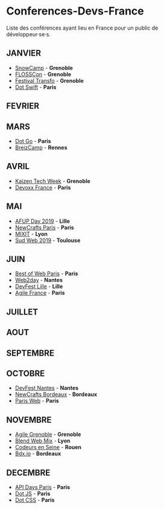 # Conferences-Devs-France
Liste des conférences ayant lieu en France pour un public de développeur·se·s.

## JANVIER

* [SnowCamp](http://snowcamp.io/fr/) - **Grenoble**
* [FLOSSCon](https://www.flosscon.org/) - **Grenoble**
* [Festival Transfo](http://www.festival-transfo.fr/)  - **Grenoble**
* [Dot Swift](https://www.dotswift.io/) - **Paris**

## FEVRIER


## MARS

* [Dot Go](https://www.dotgo.eu/) - **Paris**
* [BreizCamp](https://www.breizhcamp.org/) - **Rennes**

## AVRIL

* [Kaizen Tech Week](https://tech-week.kaizen-solutions.net/) - **Grenoble**
* [Devoxx France](https://www.devoxx.fr/) - **Paris**

## MAI

* [AFUP Day 2019](https://event.afup.org/afup-day-2019/afup-day-2019-lille/) - **Lille**
* [NewCrafts Paris](https://ncrafts.io/) - **Paris**
* [MIXIT](https://mixitconf.org/) - **Lyon**
* [Sud Web 2019](https://sudweb.fr/2019/) - **Toulouse**

## JUIN

* [Best of Web Paris](http://bestofweb.paris/) - **Paris**
* [Web2day](https://web2day.co/) - **Nantes**
* [DevFest Lille](https://devfest.gdglille.org/) - **Lille**
* [Agile France](https://2019.conf.agile-france.org/) - **Paris**

## JUILLET

## AOUT

## SEPTEMBRE

## OCTOBRE

* [DevFest Nantes](https://devfest.gdgnantes.com/) - **Nantes**
* [NewCrafts Bordeaux](http://bordeaux.ncrafts.io/) - **Bordeaux**
* [Paris Web](https://www.paris-web.fr/) - **Paris**

## NOVEMBRE

* [Agile Grenoble](http://agile-grenoble.org/) - **Grenoble**
* [Blend Web Mix](https://www.blendwebmix.com/) - **Lyon**
* [Codeurs en Seine](https://www.codeursenseine.com/2019/) - **Rouen**
* [Bdx.io](https://www.bdx.io/#/home) - **Bordeaux**

## DECEMBRE

* [API Days Paris](https://www.apidays.co/paris) - **Paris**
* [Dot JS](https://www.dotjs.io/) - **Paris**
* [Dot CSS](https://www.dotcss.io/) - **Paris**

